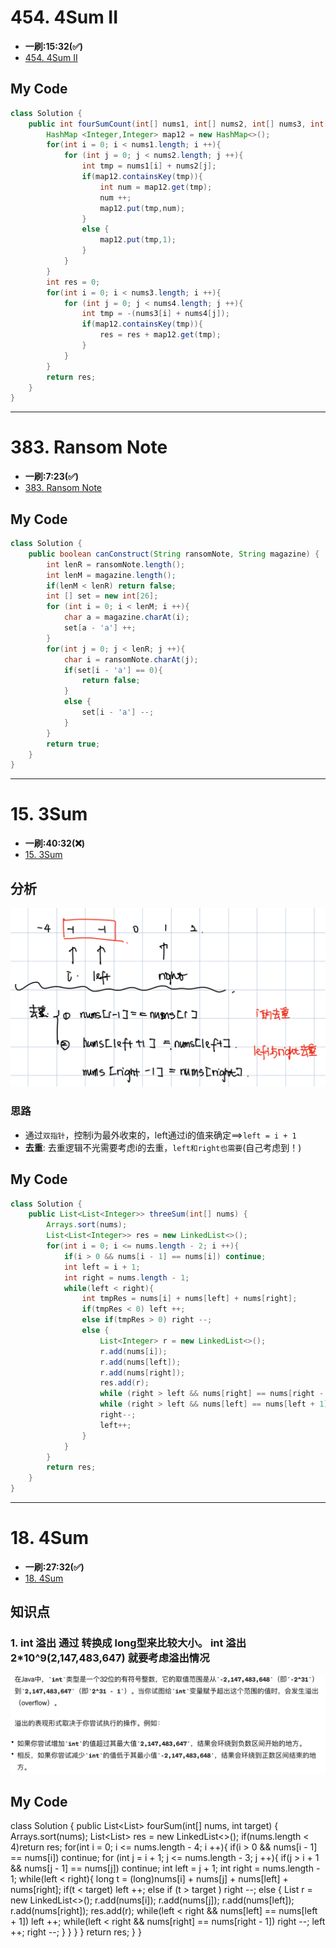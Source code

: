 # 454. 4Sum II
* **一刷:15:32(✅)**
* [454. 4Sum II](https://leetcode.com/problems/4sum-ii/description/)

## My Code
```java
class Solution {
    public int fourSumCount(int[] nums1, int[] nums2, int[] nums3, int[] nums4) {
        HashMap <Integer,Integer> map12 = new HashMap<>();
        for(int i = 0; i < nums1.length; i ++){
            for (int j = 0; j < nums2.length; j ++){
                int tmp = nums1[i] + nums2[j];
                if(map12.containsKey(tmp)){
                    int num = map12.get(tmp);
                    num ++;
                    map12.put(tmp,num);
                }
                else {
                    map12.put(tmp,1);
                }
            }
        }
        int res = 0;
        for(int i = 0; i < nums3.length; i ++){
            for (int j = 0; j < nums4.length; j ++){
                int tmp = -(nums3[i] + nums4[j]);
                if(map12.containsKey(tmp)){
                    res = res + map12.get(tmp);
                }
            }
        }
        return res;
    }
}
```
***
# 383. Ransom Note
* **一刷:7:23(✅)**
* [383. Ransom Note](https://leetcode.com/problems/ransom-note/)

## My Code
```java
class Solution {
    public boolean canConstruct(String ransomNote, String magazine) {
        int lenR = ransomNote.length();
        int lenM = magazine.length();
        if(lenM < lenR) return false;
        int [] set = new int[26];
        for (int i = 0; i < lenM; i ++){
            char a = magazine.charAt(i);
            set[a - 'a'] ++;
        }
        for(int j = 0; j < lenR; j ++){
            char i = ransomNote.charAt(j);
            if(set[i - 'a'] == 0){
                return false;
            }
            else {
                set[i - 'a'] --;
            }
        }
        return true;
    }
}
```
***
# 15. 3Sum
* **一刷:40:32(❌)**
* [15. 3Sum](https://leetcode.com/problems/3sum/)
## 分析
![image](img/15.jpg)
### 思路
* 通过`双指针`，控制i为最外收束的，left通过i的值来确定==>`left = i + 1`
* **去重**: 去重逻辑不光需要考虑i的去重，`left和right也需要`(自己考虑到！) 


## My Code
```java
class Solution {
    public List<List<Integer>> threeSum(int[] nums) {
        Arrays.sort(nums);
        List<List<Integer>> res = new LinkedList<>();
        for(int i = 0; i <= nums.length - 2; i ++){
            if(i > 0 && nums[i - 1] == nums[i]) continue;
            int left = i + 1;
            int right = nums.length - 1;
            while(left < right){
                int tmpRes = nums[i] + nums[left] + nums[right];
                if(tmpRes < 0) left ++;
                else if(tmpRes > 0) right --;
                else {
                    List<Integer> r = new LinkedList<>();
                    r.add(nums[i]);
                    r.add(nums[left]);
                    r.add(nums[right]);
                    res.add(r);
                    while (right > left && nums[right] == nums[right - 1]) right--;
                    while (right > left && nums[left] == nums[left + 1]) left++;  
                    right--; 
                    left++;
                }
            }
        }
        return res;
    }
}
```
***
# 18. 4Sum
* **一刷:27:32(✅)**
* [18. 4Sum](https://leetcode.com/problems/4sum/)

## 知识点
### 1. int 溢出 通过 转换成 long型来比较大小。 int 溢出 2*10^9(2,147,483,647) 就要考虑溢出情况
![image](img/18.png)
## My Code
class Solution {
    public List<List<Integer>> fourSum(int[] nums, int target) {
        Arrays.sort(nums);
        List<List<Integer>> res = new LinkedList<>();
        if(nums.length < 4)return res;
        for(int i = 0; i <= nums.length - 4; i ++){
            if(i > 0 && nums[i - 1] == nums[i]) continue;
            for (int j = i + 1; j <= nums.length - 3; j ++){
                if(j > i + 1 && nums[j - 1] == nums[j]) continue;
                int left = j + 1;
                int right = nums.length - 1;
                while(left < right){
                    long t = (long)nums[i] + nums[j] + nums[left] + nums[right];
                    if(t < target) left ++;
                    else if (t > target ) right --;
                    else  {
                        List<Integer> r = new LinkedList<>();
                        r.add(nums[i]);
                        r.add(nums[j]);
                        r.add(nums[left]);
                        r.add(nums[right]);
                        res.add(r);
                        while(left < right && nums[left] == nums[left + 1]) left ++;
                        while(left < right && nums[right] == nums[right - 1]) right --;
                        left ++;
                        right --;
                    }
                }
            }
        }
        return res;
    }
}
